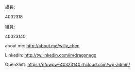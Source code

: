 組長:

4032318

組員:

40323140

about.me: http://about.me/willy_chen

LinkedIn: http://tw.linkedin.com/in/dragonegg

OpenShift: https://nfuwpw-40323140.rhcloud.com/wp-admin/